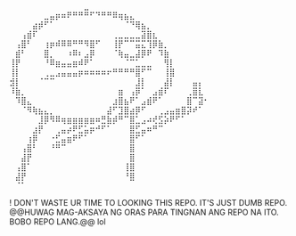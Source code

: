 ⠀⠀⠀⠀⠀⠀⠀⠀⠀⠀⠀⠀⠀⣀⠀⠀⠀⠀⠀⠀⠀⠀⠀⠀⠀⠀⠀⠀⠀⠀⠀⠀⠀⠀⠀
⠀⠀⠀⠀⠀⠀⣀⣤⡶⠶⠟⠛⠛⠛⠋⠙⠛⠛⠿⢶⣦⣄⠀⠀⠀⠀⠀⠀⠀⠀⠀⠀⠀⠀⠀
⠀⠀⠀⠀⣴⡾⠋⠁⠀⠀⠀⠀⠀⠀⠀⠀⠀⠀⠀⠀⠈⠙⢿⣦⡀⠀⠀⠀⠀⠀⠀⠀⠀⠀⠀
⠀⠀⢠⣾⠏⠀⠀⠀⠀⠀⠀⠀⠀⠀⠀⠀⠀⠀⢀⣀⣀⣀⣀⣽⣿⣆⠀⠀⠀⠀⠀⠀⠀⠀⠀
⠀⢠⣿⠃⠀⠀⢰⡶⠾⠿⠿⠛⠛⠻⣿⠋⠀⠀⢸⡟⠉⠉⣭⣍⢹⡿⣷⡀⠀⠀⠀⠀⠀⠀⠀
⠀⣾⠃⠀⠀⠀⣿⡀⠀⠀⠰⠿⠆⣠⡿⠀⠀⠀⠈⢷⣤⣀⣼⡿⠟⠀⠹⣷⠀⠀⠀⠀⠀⠀⠀
⢸⡟⠀⠀⠀⠀⠘⠿⣶⣤⣤⣶⠾⠟⠁⠀⠀⠀⠀⠀⠈⠉⣁⣀⣀⠀⠀⢻⡇⠀⠀⠀⠀⠀⠀
⢸⡇⠀⠀⠀⠀⢀⣀⣠⣤⣤⣤⡶⠶⠶⠶⠶⠖⠛⠛⠛⠛⣿⠋⠉⠀⠀⢸⣿⠀⠀⠀⠀⠀⠀
⣺⡇⠀⠀⠀⠈⠉⠉⠀⠀⠀⠀⠀⠀⠀⠀⠀⠀⠀⠀⠀⠀⣸⡇⠀⠀⠀⣼⡇⠀⠀⠀⣤⡄⠀
⠸⣷⡀⠀⠀⠀⠀⠀⠀⠀⠀⠀⠀⠀⠀⠀⠀⠀⠀⣶⠀⢠⡿⠁⠀⣠⣾⠏⠀⠀⠀⢀⣿⣇⠀
⠀⠹⣿⣄⠀⠀⠀⠀⠀⠀⠀⠀⠀⠀⠀⠀⠀⠀⣰⣿⣦⠟⠁⣠⣾⠟⠁⠀⠀⠀⠀⣿⠉⣽⠂
⠀⠀⠈⠻⢷⣦⣄⡀⠀⠀⠀⠀⠀⠀⠀⠀⠀⣼⠋⣹⣿⣴⡿⠋⠀⠀⢀⣠⣤⣶⣿⡽⠞⠁⠀
⠀⠀⠀⠀⠀⣸⡿⠻⠿⢶⣶⣶⣶⣶⣶⠶⣛⣷⡾⠛⠉⣿⣁⣠⠴⢞⣫⡵⠟⠋⠁⠀⠀⠀⠀
⠀⠀⠀⠀⣰⡟⠀⠀⢀⣤⡴⠟⣋⣥⡶⠚⠋⠁⠀⠀⠀⣿⣋⣤⠶⠛⠉⠀⠀⠀⠀⠀⠀⠀⠀
⠀⠀⠀⢰⡿⠀⠀⠐⣋⣤⣶⠟⠋⠁⠀⠀⠀⠀⠀⠀⠀⣿⠋⠁⠀⠀⠀⠀⠀⠀⠀⠀⠀⠀⠀
⠀⠀⢠⣿⠃⠀⠀⠘⠛⠉⠀⠀⠀⠀⠀⠀⠀⠀⠀⠀⠀⣿⠀⠀⠀⠀⠀⠀⠀⠀⠀⠀⠀⠀⠀
⠀⠀⣼⡟⠀⠀⠀⠀⠀⠀⠀⠀⠀⠀⠀⠀⠀⠀⠀⠀⠀⣿⠀⠀⠀⠀⠀⠀⠀⠀⠀⠀⠀⠀⠀
⠀⢠⣿⠁⠀⠀⠀⠀⠀⠀⠀⠀⠀⠀⠀⠀⠀⠀⠀⠀⢸⣿⠀⠀⠀⠀⠀⠀⠀⠀⠀⠀⠀⠀⠀
⠀⣼⡟⠀⠀⠀⠀⠀⠀⠀⠀⠀⠀⠀⠀⠀⠀⠀⠀⠀⠘⣿⠀⠀⠀⠀⠀⠀⠀⠀⠀⠀⠀⠀⠀
⠀⠈⠁⠀⠀⠀⠀⠀⠀⠀⠀⠀⠀⠀⠀⠀⠀⠀⠀⠀⠀⠀⠀⠀⠀⠀⠀⠀⠀⠀⠀⠀⠀⠀⠀


! DON'T WASTE UR TIME TO LOOKING THIS REPO. IT'S JUST DUMB REPO.
@@HUWAG MAG-AKSAYA NG ORAS PARA TINGNAN ANG REPO NA ITO. BOBO REPO LANG.@@
lol